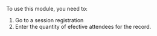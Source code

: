 To use this module, you need to:

1.  Go to a session registration
2.  Enter the quantity of efective attendees for the record.
